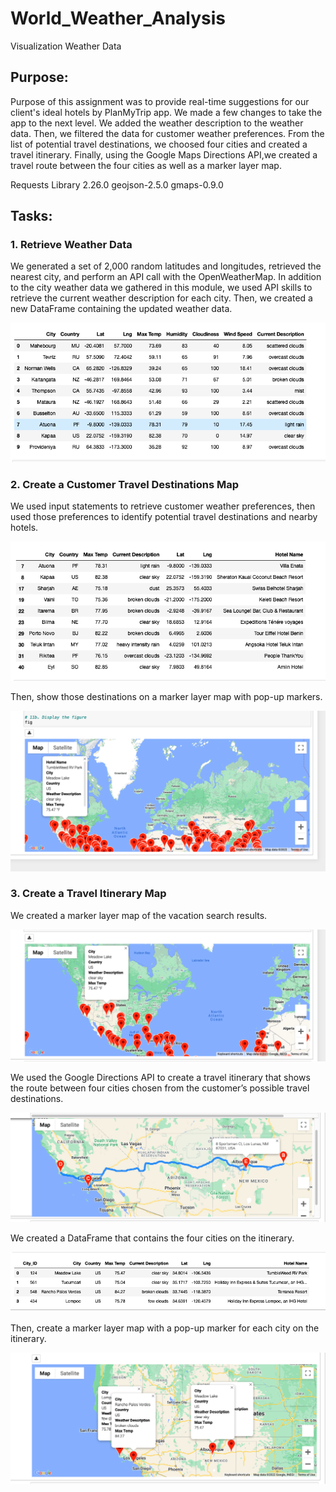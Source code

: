 # World_Weather_Analysis
Visualization Weather Data

## Purpose:

Purpose of this assignment was to provide real-time suggestions for our client's ideal hotels by PlanMyTrip app. We made a few changes to take the app to the next level. We added the weather description to the weather data. Then, we filtered the data for customer weather preferences. From the list of potential travel destinations, we choosed four cities and created a travel itinerary. Finally, using the Google Maps Directions API,we created a travel route between the four cities as well as a marker layer map.

Requests Library 2.26.0 
geojson-2.5.0
gmaps-0.9.0 

## Tasks: 

### 1. Retrieve Weather Data

We generated a set of 2,000 random latitudes and longitudes, retrieved the nearest city, and perform an API call with the OpenWeatherMap. In addition to the city weather data we gathered in this module, we used API skills to retrieve the current weather description for each city. Then, we created a new DataFrame containing the updated weather data.

![DataFrame.png](/Weather_Database/DataFrame.png) 

### 2. Create a Customer Travel Destinations Map

We used input statements to retrieve customer weather preferences, then used those preferences to identify potential travel destinations and nearby hotels. 

![hotels.png](/Vacation_Search/hotels.png) 

Then, show those destinations on a marker layer map with pop-up markers.

![WeatherPy_vacation_map.png](/Vacation_Search/WeatherPy_vacation_map.png) 

### 3. Create a Travel Itinerary Map

We created a marker layer map of the vacation search results.

![map.png](/Vacation_Itinerary/map.png) 

We used the Google Directions API to create a travel itinerary that shows the route between four cities chosen from the customer’s possible travel destinations. 

![WeatherPy_travel_map.png](/Vacation_Itinerary/WeatherPy_travel_map.png) 

We created a DataFrame that contains the four cities on the itinerary.

![stop.png](/Vacation_Itinerary/stop.png) 

Then, create a marker layer map with a pop-up marker for each city on the itinerary.

![WeatherPy_travel_map_markers.png](/Vacation_Itinerary/WeatherPy_travel_map_markers.png) 

